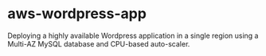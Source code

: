 # aws-wordpress-app
Deploying a highly available Wordpress application in a single region using a Multi-AZ MySQL database and CPU-based auto-scaler.
